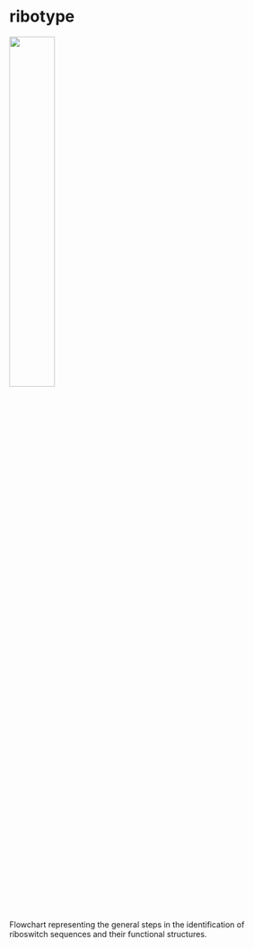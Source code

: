 # ribotype
<img src="https://github.com/adrbrodz/adrbrodz.github.io/blob/main/src/ribotype-flow2.png?raw=true" width="40%" height="40%">

Flowchart representing the general steps in the identification of </br>
riboswitch sequences and their functional structures.
